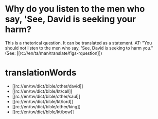 # Why do you listen to the men who say, 'See, David is seeking your harm?

This is a rhetorical question. It can be translated as a statement. AT: "You should not listen to the men who say, 'See, David is seeking to harm you." (See: [[rc://en/ta/man/translate/figs-rquestion]])

# translationWords

* [[rc://en/tw/dict/bible/other/david]]
* [[rc://en/tw/dict/bible/kt/call]]
* [[rc://en/tw/dict/bible/other/saul]]
* [[rc://en/tw/dict/bible/kt/lord]]
* [[rc://en/tw/dict/bible/other/king]]
* [[rc://en/tw/dict/bible/kt/bow]]